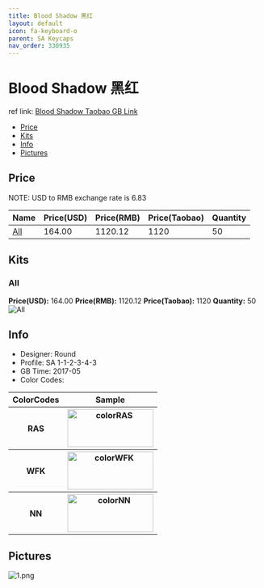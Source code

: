 ```yaml
---
title: Blood Shadow 黑红
layout: default
icon: fa-keyboard-o
parent: SA Keycaps
nav_order: 330935
---
```


# Blood Shadow 黑红

ref link: [Blood Shadow Taobao GB Link](https://item.taobao.com/item.htm?spm=a1z10.1-c.w4004-16724953655.16.66ac6997MAeqz3&id=549121808065)

* [Price](#price)
* [Kits](#kits)
* [Info](#info)
* [Pictures](#pictures)


## Price  
NOTE: USD to RMB exchange rate is 6.83

| Name          | Price(USD)    |  Price(RMB) |  Price(Taobao) | Quantity |
| ------------- | ------------- |  ---------- |  --------- | -------- |
|[All](#all)|164.00|1120.12|1120|50|


## Kits
### All
**Price(USD):** 164.00    **Price(RMB):** 1120.12    **Price(Taobao):** 1120    **Quantity:** 50
<img src="{{ 'assets/images/sa-keycaps/bloodshadow/kits_pics/all.jpg' | relative_url }}" alt="All" class="image featured">


## Info
* Designer: Round
* Profile: SA 1-1-2-3-4-3
* GB Time: 2017-05
* Color Codes:  
<table style="width:100%">
  <tr>
    <th>ColorCodes</th>
    <th>Sample</th>
  </tr>
  <tr>
    <th>RAS</th>
    <th><img src="{{ 'assets/images/sa-keycaps/SP_ColorCodes/abs/SP_Abs_ColorCodes_RAS.png' | relative_url }}" alt="colorRAS" height="75" width="170"></th>
  </tr>
  <tr>
    <th>WFK</th>
    <th><img src="{{ 'assets/images/sa-keycaps/SP_ColorCodes/abs/SP_Abs_ColorCodes_WFK.png' | relative_url }}" alt="colorWFK" height="75" width="170"></th>
  </tr>
  <tr>
    <th>NN</th>
    <th><img src="{{ 'assets/images/sa-keycaps/SP_ColorCodes/abs/SP_Abs_ColorCodes_NN.png' | relative_url }}" alt="colorNN" height="75" width="170"></th>
  </tr>
</table>


## Pictures
<img src="{{ 'assets/images/sa-keycaps/bloodshadow/rendering_pics/1.png' | relative_url }}" alt="1.png" class="image featured">

